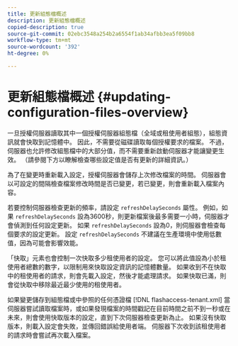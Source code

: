 ```yaml
---
title: 更新組態檔概述
description: 更新組態檔概述
copied-description: true
source-git-commit: 02ebc3548a254b2a6554f1ab34afbb3ea5f09bb8
workflow-type: tm+mt
source-wordcount: '392'
ht-degree: 0%

---
```


# 更新組態檔概述 {#updating-configuration-files-overview}

一旦授權伺服器讀取其中一個授權伺服器組態檔（全域或租使用者組態），組態資訊就會快取到記憶體中。 因此，不需要從磁碟讀取每個授權要求的檔案。 不過，伺服器也允許修改組態檔中的大部分值，而不需要重新啟動伺服器才能讓變更生效。 （請參閱下方以瞭解檢查哪些設定值是否有更新的詳細資訊。）

為了在變更時重新載入設定，授權伺服器會儲存上次修改檔案的時間。 伺服器會以可設定的間隔檢查檔案修改時間是否已變更，若已變更，則會重新載入檔案內容。

若要控制伺服器檢查更新的頻率，請設定 `refreshDelaySeconds` 屬性。 例如，如果 `refreshDelaySeconds` 設為3600秒，則更新檔案後最多需要一小時，伺服器才會偵測到任何設定更新。 如果 `refreshDelaySeconds` 設為0，則伺服器會檢查每個要求的設定更新。 設定 `refreshDelaySeconds` 不建議在生產環境中使用低數值，因為可能會影響效能。

「快取」元素也會控制一次快取多少租使用者的設定。 您可以將此值設為小於租使用者總數的數字，以限制用來快取設定資訊的記憶體數量。 如果收到不在快取中的租使用者的請求，則會先載入設定，然後才能處理請求。 如果快取已滿，則會從快取中移除最近最少使用的租使用者。

如果變更儲存到組態檔或中參照的任何憑證檔 [!DNL flashaccess-tenant.xml] 當伺服器嘗試讀取檔案時，或如果發現檔案的時間戳記在目前時間之前不到一秒或在未來，則會使用快取版本的設定，直到下次伺服器檢查更新為止。 如果沒有快取版本，則載入設定會失敗，並傳回錯誤給使用者端。 伺服器下次收到該租使用者的請求時會嘗試再次載入檔案。
